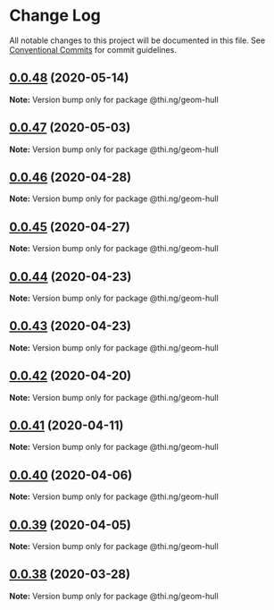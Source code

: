 # Change Log

All notable changes to this project will be documented in this file.
See [Conventional Commits](https://conventionalcommits.org) for commit guidelines.

## [0.0.48](https://github.com/thi-ng/umbrella/compare/@thi.ng/geom-hull@0.0.47...@thi.ng/geom-hull@0.0.48) (2020-05-14)

**Note:** Version bump only for package @thi.ng/geom-hull





## [0.0.47](https://github.com/thi-ng/umbrella/compare/@thi.ng/geom-hull@0.0.46...@thi.ng/geom-hull@0.0.47) (2020-05-03)

**Note:** Version bump only for package @thi.ng/geom-hull





## [0.0.46](https://github.com/thi-ng/umbrella/compare/@thi.ng/geom-hull@0.0.45...@thi.ng/geom-hull@0.0.46) (2020-04-28)

**Note:** Version bump only for package @thi.ng/geom-hull





## [0.0.45](https://github.com/thi-ng/umbrella/compare/@thi.ng/geom-hull@0.0.44...@thi.ng/geom-hull@0.0.45) (2020-04-27)

**Note:** Version bump only for package @thi.ng/geom-hull





## [0.0.44](https://github.com/thi-ng/umbrella/compare/@thi.ng/geom-hull@0.0.43...@thi.ng/geom-hull@0.0.44) (2020-04-23)

**Note:** Version bump only for package @thi.ng/geom-hull





## [0.0.43](https://github.com/thi-ng/umbrella/compare/@thi.ng/geom-hull@0.0.42...@thi.ng/geom-hull@0.0.43) (2020-04-23)

**Note:** Version bump only for package @thi.ng/geom-hull





## [0.0.42](https://github.com/thi-ng/umbrella/compare/@thi.ng/geom-hull@0.0.41...@thi.ng/geom-hull@0.0.42) (2020-04-20)

**Note:** Version bump only for package @thi.ng/geom-hull





## [0.0.41](https://github.com/thi-ng/umbrella/compare/@thi.ng/geom-hull@0.0.40...@thi.ng/geom-hull@0.0.41) (2020-04-11)

**Note:** Version bump only for package @thi.ng/geom-hull





## [0.0.40](https://github.com/thi-ng/umbrella/compare/@thi.ng/geom-hull@0.0.39...@thi.ng/geom-hull@0.0.40) (2020-04-06)

**Note:** Version bump only for package @thi.ng/geom-hull





## [0.0.39](https://github.com/thi-ng/umbrella/compare/@thi.ng/geom-hull@0.0.38...@thi.ng/geom-hull@0.0.39) (2020-04-05)

**Note:** Version bump only for package @thi.ng/geom-hull





## [0.0.38](https://github.com/thi-ng/umbrella/compare/@thi.ng/geom-hull@0.0.37...@thi.ng/geom-hull@0.0.38) (2020-03-28)

**Note:** Version bump only for package @thi.ng/geom-hull
